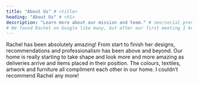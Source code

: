 ```yaml
---
title: "About Us" # <title>
heading: "About Us" # <h1>
description: "Learn more about our mission and team." # seo/social preview
# We found Rachel on Google like many, but after our first meeting I knew she totally got what we were after. If you are looking for a friendly, creative, detailed perfectionist of a designer - then look no further. Rachel got our style straight away, seeing that we wanted a stylish but practical home for a family with young children. And my goodness she delivered.
---
```

<Testimonial link="https://www.houzz.co.uk/viewReview/1556556/rachel-power-design-review">
Rachel has been absolutely amazing! From start to finish her designs, recommendations and professionalism has been above and beyond. Our home is really starting to take shape and look more and more amazing as deliveries arrive and items placed in their position. The colours, textiles, artwork and furniture all compliment each other in our home. I couldn’t recommend Rachel any more!
</Testimonial>


